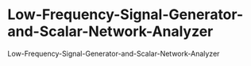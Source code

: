 # Low-Frequency-Signal-Generator-and-Scalar-Network-Analyzer
Low-Frequency-Signal-Generator-and-Scalar-Network-Analyzer
